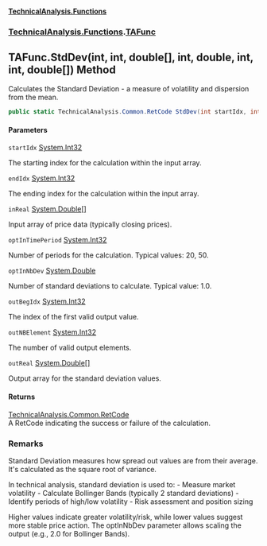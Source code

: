 #### [TechnicalAnalysis\.Functions](Atypical.TechnicalAnalysis.Functions.md 'Atypical\.TechnicalAnalysis\.Functions')
### [TechnicalAnalysis\.Functions](Atypical.TechnicalAnalysis.Functions.md#TechnicalAnalysis.Functions 'TechnicalAnalysis\.Functions').[TAFunc](TAFunc.md 'TechnicalAnalysis\.Functions\.TAFunc')

## TAFunc\.StdDev\(int, int, double\[\], int, double, int, int, double\[\]\) Method

Calculates the Standard Deviation \- a measure of volatility and dispersion from the mean\.

```csharp
public static TechnicalAnalysis.Common.RetCode StdDev(int startIdx, int endIdx, in double[] inReal, in int optInTimePeriod, in double optInNbDev, ref int outBegIdx, ref int outNBElement, ref double[] outReal);
```
#### Parameters

<a name='TechnicalAnalysis.Functions.TAFunc.StdDev(int,int,double[],int,double,int,int,double[]).startIdx'></a>

`startIdx` [System\.Int32](https://docs.microsoft.com/en-us/dotnet/api/System.Int32 'System\.Int32')

The starting index for the calculation within the input array\.

<a name='TechnicalAnalysis.Functions.TAFunc.StdDev(int,int,double[],int,double,int,int,double[]).endIdx'></a>

`endIdx` [System\.Int32](https://docs.microsoft.com/en-us/dotnet/api/System.Int32 'System\.Int32')

The ending index for the calculation within the input array\.

<a name='TechnicalAnalysis.Functions.TAFunc.StdDev(int,int,double[],int,double,int,int,double[]).inReal'></a>

`inReal` [System\.Double](https://docs.microsoft.com/en-us/dotnet/api/System.Double 'System\.Double')[\[\]](https://docs.microsoft.com/en-us/dotnet/api/System.Array 'System\.Array')

Input array of price data \(typically closing prices\)\.

<a name='TechnicalAnalysis.Functions.TAFunc.StdDev(int,int,double[],int,double,int,int,double[]).optInTimePeriod'></a>

`optInTimePeriod` [System\.Int32](https://docs.microsoft.com/en-us/dotnet/api/System.Int32 'System\.Int32')

Number of periods for the calculation\. Typical values: 20, 50\.

<a name='TechnicalAnalysis.Functions.TAFunc.StdDev(int,int,double[],int,double,int,int,double[]).optInNbDev'></a>

`optInNbDev` [System\.Double](https://docs.microsoft.com/en-us/dotnet/api/System.Double 'System\.Double')

Number of standard deviations to calculate\. Typical value: 1\.0\.

<a name='TechnicalAnalysis.Functions.TAFunc.StdDev(int,int,double[],int,double,int,int,double[]).outBegIdx'></a>

`outBegIdx` [System\.Int32](https://docs.microsoft.com/en-us/dotnet/api/System.Int32 'System\.Int32')

The index of the first valid output value\.

<a name='TechnicalAnalysis.Functions.TAFunc.StdDev(int,int,double[],int,double,int,int,double[]).outNBElement'></a>

`outNBElement` [System\.Int32](https://docs.microsoft.com/en-us/dotnet/api/System.Int32 'System\.Int32')

The number of valid output elements\.

<a name='TechnicalAnalysis.Functions.TAFunc.StdDev(int,int,double[],int,double,int,int,double[]).outReal'></a>

`outReal` [System\.Double](https://docs.microsoft.com/en-us/dotnet/api/System.Double 'System\.Double')[\[\]](https://docs.microsoft.com/en-us/dotnet/api/System.Array 'System\.Array')

Output array for the standard deviation values\.

#### Returns
[TechnicalAnalysis\.Common\.RetCode](https://docs.microsoft.com/en-us/dotnet/api/TechnicalAnalysis.Common.RetCode 'TechnicalAnalysis\.Common\.RetCode')  
A RetCode indicating the success or failure of the calculation\.

### Remarks
Standard Deviation measures how spread out values are from their average\.
It's calculated as the square root of variance\.

In technical analysis, standard deviation is used to:
\- Measure market volatility
\- Calculate Bollinger Bands \(typically 2 standard deviations\)
\- Identify periods of high/low volatility
\- Risk assessment and position sizing

Higher values indicate greater volatility/risk, while lower values
suggest more stable price action\. The optInNbDev parameter allows
scaling the output \(e\.g\., 2\.0 for Bollinger Bands\)\.